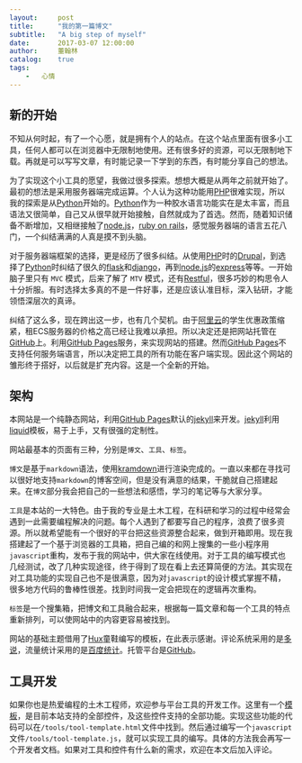 ```yaml
---
layout:     post
title:      "我的第一篇博文"
subtitle:   "A big step of myself"
date:       2017-03-07 12:00:00
author:     董翰林
catalog:    true
tags:
    -   心情
---
```

## 新的开始

不知从何时起，有了一个心愿，就是拥有个人的站点。在这个站点里面有很多小工具，任何人都可以在浏览器中无限制地使用。还有很多好的资源，可以无限制地下载。再就是可以写写文章，有时能记录一下学到的东西，有时能分享自己的想法。

为了实现这个小工具的愿望，我做过很多探索。想想大概是从两年之前就开始了。最初的想法是采用服务器端完成运算。个人认为这种功能用[PHP][1]很难实现，所以我的探索是从[Python][2]开始的。[Python][2]作为一种胶水语言功能实在是太丰富，而且语法又很简单，自己又从很早就开始接触，自然就成为了首选。然而，随着知识储备不断增加，又相继接触了[node.js][3]，[ruby on rails][4]，感觉服务器端的语言五花八门，一个纠结满满的人真是摸不到头脑。

对于服务器端框架的选择，更是经历了很多纠结。从使用[PHP][1]时的[Drupal][5]，到选择了[Python][2]时纠结了很久的[flask][6]和[django][7]，再到[node.js][3]的[express][8]等等。一开始脑子里只有 ``MVC`` 模式，后来了解了 ``MTV`` 模式，还有[Restful][9]，很多巧妙的构思令人十分折服。有时选择太多真的不是一件好事，还是应该认准目标，深入钻研，才能领悟深层次的真谛。

纠结了这么多，现在跨出这一步，也有几个契机。由于[阿里云][10]的学生优惠政策缩紧，租ECS服务器的价格之高已经让我难以承担。所以决定还是把网站托管在[GitHub][11]上。利用[GitHub Pages][12]服务，来实现网站的搭建。然而[GitHub Pages][12]不支持任何服务端语言，所以决定把工具的所有功能在客户端实现。因此这个网站的雏形终于搭好，以后就是扩充内容。这是一个全新的开始。

## 架构 

本网站是一个纯静态网站，利用[GitHub Pages][12]默认的[jekyll][20]来开发。[jekyll][20]利用[liquid][21]模板，易于上手，又有很强的定制性。

网站最基本的页面有三种，分别是``博文``、``工具``、``标签``。

``博文``是基于``markdown``语法，使用[kramdown][22]进行渲染完成的。一直以来都在寻找可以很好地支持``markdown``的博客空间，但是没有满意的结果，干脆就自己搭建起来。在``博文``部分我会把自己的一些想法和感悟，学习的笔记等与大家分享。

``工具``是本站的一大特色。由于我的专业是土木工程，在科研和学习的过程中经常会遇到一此需要编程解决的问题。每个人遇到了都要写自己的程序，浪费了很多资源。所以就希望能有一个很好的平台把这些资源整合起来，做到开箱即用。现在我搭建起了一个基于浏览器的工具箱，把自己编的和网上搜集的一些小程序用``javascript``重构，发布于我的网站中，供大家在线使用。对于工具的编写模式也几经测试，改了几种实现途径，终于得到了现在看上去还算简便的方法。其实现在对工具功能的实现自己也不是很满意，因为对``javascript``的设计模式掌握不精，很多地方代码的鲁棒性很差。找到时间我一定会把现在的逻辑再次重构。

``标签``是一个搜集箱，把博文和工具融合起来，根据每一篇文章和每一个工具的特点重新排列，可以使网站中的内容更容易被找到。

网站的基础主题借用了[Hux][23]童鞋编写的模板，在此表示感谢。评论系统采用的是[多说][24]，流量统计采用的是[百度统计][25]。托管平台是[GitHub][11]。

## 工具开发

如果你也是热爱编程的土木工程师，欢迎参与平台工具的开发工作。这里有一个[模板][30]，是目前本站支持的全部控件，及这些控件支持的全部功能。实现这些功能的代码可以在``/tools/tool-template.html``文件中找到。然后通过编写一个``javascript``文件``/tools/tool-template.js``，就可以实现工具的编写。具体的方法我会再写一个开发者文档。如果对工具和控件有什么新的需求，欢迎在本文后加入评论。


[1]: http://www.php.net/

[2]: https://www.python.org/

[3]: https://nodejs.org/en/

[4]: http://rubyonrails.org/

[5]: https://www.drupal.org/

[6]: http://flask.pocoo.org/

[7]: https://www.djangoproject.com/

[8]: http://www.expressjs.com.cn/

[9]: http://baike.baidu.com/link?url=OBvLBFM-uIPOrJYYV8ACQTfqP84r67yS0fGy4gdr4tFrRcT8uR-hiOmiSPCJ3NjCNuSDkI9WPLM1PdjQCcHJEa

[10]: https://www.aliyun.com/

[11]: https://github.com/

[12]: https://pages.github.com/

[20]: http://jekyllrb.com/

[21]: https://shopify.github.io/liquid/

[22]: https://kramdown.gettalong.org/

[23]: http://huangxuan.me/

[24]: http://duoshuo.com/

[25]: http://tongji.baidu.com/web/welcome/login

[30]: http://www.hanlindong.com/tools/tool-template/